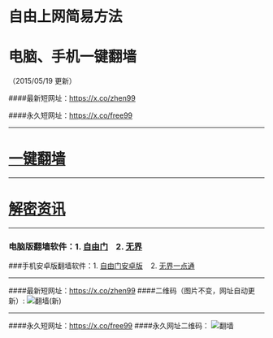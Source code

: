 # 自由上网简易方法
# 电脑、手机一键翻墙
（2015/05/19 更新）

####最新短网址：https://x.co/zhen99

####永久短网址：https://x.co/free99

***

# <a href="https://d1i1t0zigjhqe6.cloudfront.net" target="_blank">一键翻墙</a>

***

# <a href="https://d1i1t0zigjhqe6.cloudfront.net/zhen99.php" target="_blank">解密资讯</a>

***

### 电脑版翻墙软件：1. <a href="https://d1i1t0zigjhqe6.cloudfront.net/fga01.php?fid=fg753p.zip" target="_blank">自由门</a>&nbsp;&nbsp;&nbsp;&nbsp;2. <a href="https://d1i1t0zigjhqe6.cloudfront.net/fga01.php?fid=u1405.zip" target="_blank">无界</a>

###手机安卓版翻墙软件：1. <a href="https://d1i1t0zigjhqe6.cloudfront.nett/fga01.php?fid=fgma32.apk" target="_blank">自由门安卓版</a>&nbsp;&nbsp;&nbsp;&nbsp;2. <a href="https://d1i1t0zigjhqe6.cloudfront.net/fga01.php?fid=um3.1.apk" target="_blank">无界一点通</a>

***

####最新短网址：https://x.co/zhen99
####二维码（图片不变，网址自动更新）:
![翻墙(新)](https://d1i1t0zigjhqe6.cloudfront.net/pic/yjfq1.png)

***

####永久短网址：https://x.co/free99
####永久网址二维码：
![翻墙](https://d1i1t0zigjhqe6.cloudfront.net/pic/yjfq0.png)

